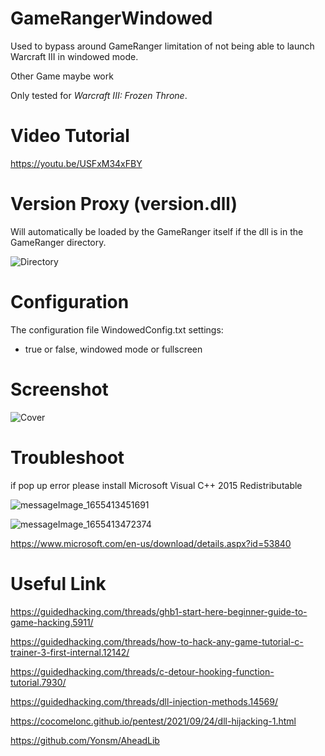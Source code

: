 # GameRangerWindowed
Used to bypass around GameRanger limitation of not being able to launch Warcraft III in windowed mode.

Other Game maybe work

Only tested for *Warcraft III: Frozen Throne*.

# Video Tutorial
https://youtu.be/USFxM34xFBY

# Version Proxy (version.dll)
Will automatically be loaded by the GameRanger itself if the dll is in the GameRanger directory.

![Directory](https://user-images.githubusercontent.com/35301327/174139467-deb13167-849e-46e9-a0e6-c4c7825e3fee.png)

# Configuration
The configuration file WindowedConfig.txt settings:
* true or false, windowed mode or fullscreen

# Screenshot
![Cover](https://user-images.githubusercontent.com/35301327/174141239-4e4c476e-bb0e-4978-a36a-90bdaf730e0c.png)

# Troubleshoot
if pop up error please install Microsoft Visual C++ 2015 Redistributable

![messageImage_1655413451691](https://user-images.githubusercontent.com/35301327/174163415-bbc644cb-7069-4548-a677-864d9ed3f834.jpg)

![messageImage_1655413472374](https://user-images.githubusercontent.com/35301327/174163426-f5e96cda-ed31-45c7-9a16-9f3dfdd1a095.jpg)

https://www.microsoft.com/en-us/download/details.aspx?id=53840

# Useful Link
https://guidedhacking.com/threads/ghb1-start-here-beginner-guide-to-game-hacking.5911/

https://guidedhacking.com/threads/how-to-hack-any-game-tutorial-c-trainer-3-first-internal.12142/

https://guidedhacking.com/threads/c-detour-hooking-function-tutorial.7930/

https://guidedhacking.com/threads/dll-injection-methods.14569/

https://cocomelonc.github.io/pentest/2021/09/24/dll-hijacking-1.html

https://github.com/Yonsm/AheadLib


